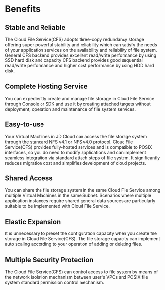 # Benefits

## Stable and Reliable

The Cloud File Service(CFS) adopts three-copy redundancy storage offering super powerful stability and reliability which can satisfy the needs of your application services on the availability and reliability of file system. General CFS backend provides excellent read/write performance by using SSD hard disk and capacity CFS backend provides good sequential read/write performance and higher cost performance by using HDD hard disk.

## Complete Hosting Service

You can expediently create and manage file storage in Cloud File Service through Console or SDK and use it by creating attached targets without deployment, operation and maintenance of file system services.

## Easy-to-use

Your Virtual Machines in JD Cloud can access the file storage system through the standard NFS v4.1 or NFS v4.0 protocol. Cloud File Service(CFS) provides fully-hosted services and is compatible to POSIX interfaces, so you do need to modify applications and can implement seamless integration via standard attach steps of file system. It significantly reduces migration cost and simplifies development of cloud projects.

## Shared Access

You can share the file storage system in the same Cloud File Service among multiple Virtual Machines in the same Subnet. Scenarios where multiple application instances require shared general data sources are particularly suitable to be implemented with Cloud File Service.

## Elastic Expansion

It is unnecessary to preset the configuration capacity when you create file storage in Cloud File Service(CFS). The file storage capacity can implement auto scaling according to your operation of adding or deleting files.

## Multiple Security Protection

The Cloud File Service(CFS) can control access to file system by means of the network isolation mechanism between user's VPCs and POSIX file system standard permission control mechanism.
